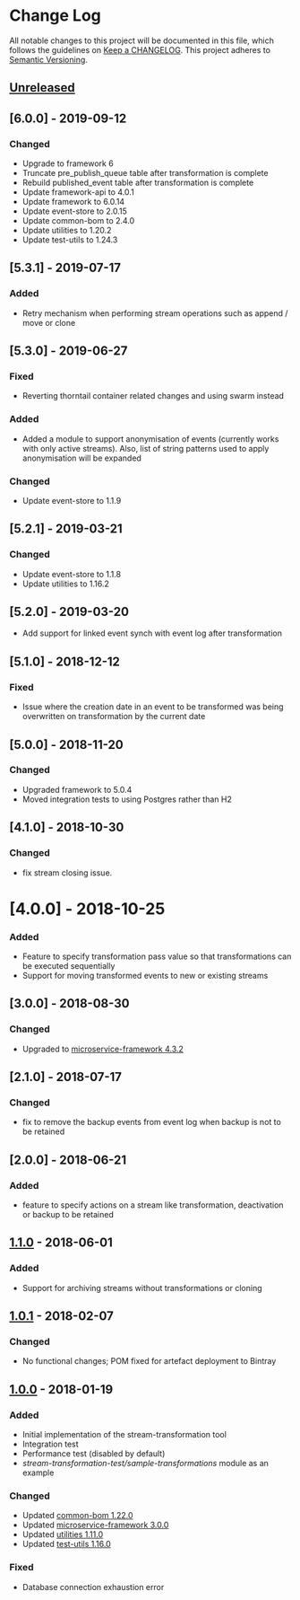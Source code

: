 # Change Log
All notable changes to this project will be documented in this file, which follows the guidelines
on [Keep a CHANGELOG](http://keepachangelog.com/). This project adheres to
[Semantic Versioning](http://semver.org/).

## [Unreleased]

## [6.0.0] - 2019-09-12
### Changed
- Upgrade to framework 6
- Truncate pre_publish_queue table after transformation is complete
- Rebuild published_event table after transformation is complete
- Update framework-api to 4.0.1
- Update framework to 6.0.14
- Update event-store to 2.0.15
- Update common-bom to 2.4.0
- Update utilities to 1.20.2
- Update test-utils to 1.24.3

## [5.3.1] - 2019-07-17
### Added
- Retry mechanism when performing stream operations such as append / move or clone

## [5.3.0] - 2019-06-27
### Fixed
- Reverting thorntail container related changes and using swarm instead
### Added
- Added a module to support anonymisation of events (currently works with only active streams).  Also, list of string patterns used to apply anonymisation will be expanded

### Changed
- Update event-store to 1.1.9

## [5.2.1] - 2019-03-21
### Changed
- Update event-store to 1.1.8
- Update utilities to 1.16.2 

## [5.2.0] - 2019-03-20
- Add support for linked event synch with event log after transformation

## [5.1.0] - 2018-12-12

### Fixed
- Issue where the creation date in an event to be transformed was being overwritten on transformation by the current date  

## [5.0.0] - 2018-11-20

### Changed
- Upgraded framework to 5.0.4
- Moved integration tests to using Postgres rather than H2 

## [4.1.0] - 2018-10-30

### Changed
- fix stream closing issue. 

# [4.0.0] - 2018-10-25

### Added
- Feature to specify transformation pass value so that transformations can be executed sequentially
- Support for moving transformed events to new or existing streams

## [3.0.0] - 2018-08-30

### Changed
- Upgraded to [microservice-framework 4.3.2](https://github.com/CJSCommonPlatform/microservice_framework/releases/tag/release-4.3.2)

## [2.1.0] - 2018-07-17

### Changed
- fix to remove the backup events from event log when backup is not to be retained

## [2.0.0] - 2018-06-21

### Added
- feature to specify actions on a stream like transformation, deactivation or backup to be retained

## [1.1.0] - 2018-06-01

### Added
- Support for archiving streams without transformations or cloning

## [1.0.1] - 2018-02-07

### Changed
- No functional changes; POM fixed for artefact deployment to Bintray

## [1.0.0] - 2018-01-19

### Added
- Initial implementation of the stream-transformation tool
- Integration test
- Performance test (disabled by default)
- _stream-transformation-test/sample-transformations_ module as an example

### Changed
- Updated [common-bom 1.22.0](https://github.com/CJSCommonPlatform/maven-common-bom) 
- Updated [microservice-framework 3.0.0](https://github.com/CJSCommonPlatform/microservice_framework) 
- Updated [utilities 1.11.0](https://github.com/CJSCommonPlatform/utilities) 
- Updated [test-utils 1.16.0](https://github.com/CJSCommonPlatform/test-utils) 

### Fixed
- Database connection exhaustion error

[Unreleased]: https://github.com/CJSCommonPlatform/stream-transformation-tool/compare/release-1.1.0...HEAD
[1.1.0]: https://github.com/CJSCommonPlatform/istream-transformation-tool/compare/release-1.0.1...release-1.1.0
[1.0.1]: https://github.com/CJSCommonPlatform/stream-transformation-tool/compare/release-1.0.0...release-1.0.1
[1.0.0]: https://github.com/CJSCommonPlatform/stream-transformation-tool/commits/release-1.0.0

